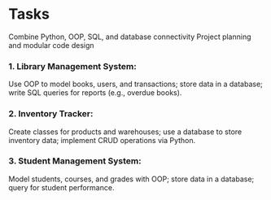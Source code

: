 # Tasks
Combine Python, OOP, SQL, and database connectivity
Project planning and modular code design

### 1. Library Management System: 
Use OOP to model books, users, and transactions; store data in a database; write SQL queries for reports (e.g., overdue books).
### 2. Inventory Tracker: 
Create classes for products and warehouses; use a database to store inventory data; implement CRUD operations via Python.
### 3. Student Management System: 
Model students, courses, and grades with OOP; store data in a database; query for student performance.
